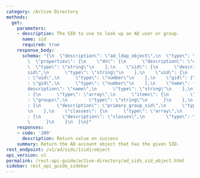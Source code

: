 ```yaml
---
category: /Active Directory
methods:
  get:
    parameters:
    - description: The SID to use to look up an AD user or group.
      name: sid
      required: true
    response_body:
      schema: "{\n  \"description\": \"ad_ldap_object\",\n  \"type\": \"object\",\n\
        \  \"properties\": {\n    \"dn\": {\n      \"description\": \"dn\",\n    \
        \  \"type\": \"string\"\n    },\n    \"sid\": {\n      \"description\": \"\
        sid\",\n      \"type\": \"string\"\n    },\n    \"uid\": {\n      \"description\"\
        : \"uid\",\n      \"type\": \"number\"\n    },\n    \"gid\": {\n      \"description\"\
        : \"gid\",\n      \"type\": \"number\"\n    },\n    \"name\": {\n      \"\
        description\": \"name\",\n      \"type\": \"string\"\n    },\n    \"groups\"\
        : {\n      \"type\": \"array\",\n      \"items\": {\n        \"description\"\
        : \"groups\",\n        \"type\": \"string\"\n      }\n    },\n    \"primary_group_sid\"\
        : {\n      \"description\": \"primary_group_sid\",\n      \"type\": \"string\"\
        \n    },\n    \"classes\": {\n      \"type\": \"array\",\n      \"items\"\
        : {\n        \"description\": \"classes\",\n        \"type\": \"string\"\n\
        \      }\n    }\n  }\n}"
    responses:
    - code: '200'
      description: Return value on success
    summary: Return the AD account object that has the given SID.
rest_endpoint: /v1/ad/sids/{sid}/object
api_version: v1
permalink: /rest-api-guide/active-directory/ad_sids_sid_object.html
sidebar: rest_api_guide_sidebar
---
```

